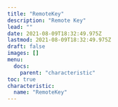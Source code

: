```yaml
---
title: "RemoteKey"
description: "Remote Key"
lead: ""
date: 2021-08-09T18:32:49.975Z
lastmod: 2021-08-09T18:32:49.975Z
draft: false
images: []
menu:
  docs:
    parent: "characteristic"
toc: true
characteristic:
  name: "RemoteKey"
---
```

